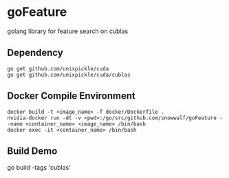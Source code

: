 # goFeature
 golang library for feature search on cublas

## Dependency

```
go get github.com/unixpickle/cuda
go get github.com/unixpickle/cuda/cublas
```

## Docker Compile Environment

```
docker build -t <image_name> -f docker/Dockerfile .
nvidia-docker run -dt -v <pwd>:/go/src/github.com/snowwalf/goFeature --name <container_name> <image_name> /bin/bash
docker exec -it <container_name> /bin/bash
```

## Build Demo
go build -tags 'cublas'